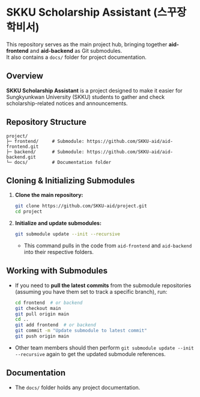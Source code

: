 # SKKU Scholarship Assistant (스꾸장학비서)

This repository serves as the main project hub, bringing together **aid-frontend** and **aid-backend** as Git submodules.  
It also contains a `docs/` folder for project documentation.

## Overview
**SKKU Scholarship Assistant** is a project designed to make it easier for Sungkyunkwan University (SKKU) students to gather and check scholarship-related notices and announcements.

## Repository Structure

```
project/
├─ frontend/     # Submodule: https://github.com/SKKU-aid/aid-frontend.git
├─ backend/      # Submodule: https://github.com/SKKU-aid/aid-backend.git
└─ docs/         # Documentation folder
```

## Cloning & Initializing Submodules

1. **Clone the main repository:**
   ```bash
   git clone https://github.com/SKKU-aid/project.git
   cd project
   ```
2. **Initialize and update submodules:**
   ```bash
   git submodule update --init --recursive
   ```
   - This command pulls in the code from `aid-frontend` and `aid-backend` into their respective folders.

## Working with Submodules

- If you need to **pull the latest commits** from the submodule repositories (assuming you have them set to track a specific branch), run:
  ```bash
  cd frontend  # or backend
  git checkout main
  git pull origin main
  cd ..
  git add frontend  # or backend
  git commit -m "Update submodule to latest commit"
  git push origin main
  ```
- Other team members should then perform `git submodule update --init --recursive` again to get the updated submodule references.

## Documentation

- The `docs/` folder holds any project documentation.
